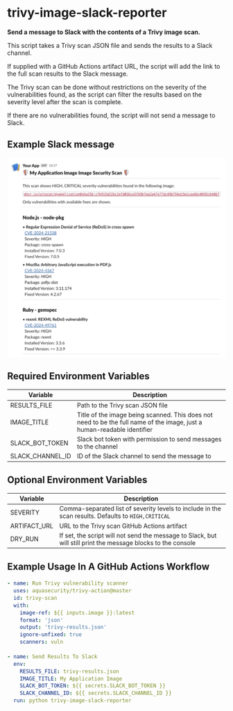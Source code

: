 # trivy-image-slack-reporter

**Send a message to Slack with the contents of a Trivy image scan.**

This script takes a Trivy scan JSON file and sends the results to a Slack channel.

If supplied with a GitHub Actions artifact URL, the script will add the link to the full scan results to the Slack message.

The Trivy scan can be done without restrictions on the severity of the vulnerabilities found, as the script can filter the results based on the severity level after the scan is complete.

If there are no vulnerabilities found, the script will not send a message to Slack.

## Example Slack message

![Example Slack message](examples/example.png)

## Required Environment Variables

| Variable         | Description                                                                                                             |
| ---------------- | ----------------------------------------------------------------------------------------------------------------------- |
| RESULTS_FILE     | Path to the Trivy scan JSON file                                                                                        |
| IMAGE_TITLE      | Title of the image being scanned. This does not need to be the full name of the image, just a human-readable identifier |
| SLACK_BOT_TOKEN  | Slack bot token with permission to send messages to the channel                                                         |
| SLACK_CHANNEL_ID | ID of the Slack channel to send the message to                                                                          |

## Optional Environment Variables

| Variable     | Description                                                                                                   |
| ------------ | ------------------------------------------------------------------------------------------------------------- |
| SEVERITY     | Comma-separated list of severity levels to include in the scan results. Defaults to `HIGH,CRITICAL`           |
| ARTIFACT_URL | URL to the Trivy scan GitHub Actions artifact                                                                 |
| DRY_RUN      | If set, the script will not send the message to Slack, but will still print the message blocks to the console |

## Example Usage In A GitHub Actions Workflow

```yaml
- name: Run Trivy vulnerability scanner
  uses: aquasecurity/trivy-action@master
  id: trivy-scan
  with:
    image-ref: ${{ inputs.image }}:latest
    format: 'json'
    output: 'trivy-results.json'
    ignore-unfixed: true
    scanners: vuln

- name: Send Results To Slack
  env:
    RESULTS_FILE: trivy-results.json
    IMAGE_TITLE: My Application Image
    SLACK_BOT_TOKEN: ${{ secrets.SLACK_BOT_TOKEN }}
    SLACK_CHANNEL_ID: ${{ secrets.SLACK_CHANNEL_ID }}
  run: python trivy-image-slack-reporter
```
